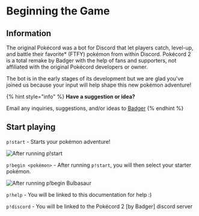 # Beginning the Game

## Information

The original Pokécord was a bot for Discord that let players catch, level-up, and battle their favorite\* \(FTFY\) pokémon from within Discord. Pokécord 2 is a total remake by Badger with the help of fans and supporters, not affiliated with the original Pokécord developers or owner.

The bot is in the early stages of its development but we are glad you've joined us because your input will help shape this new pokémon adventure!

{% hint style="info" %}
**Have a suggestion or idea?**

Email any inquiries, suggestions, and/or ideas to [Badger](mailto:me@jaredscarito.com)
{% endhint %}

## Start playing

`p!start` - Starts your pokémon adventure!

![After running p!start](https://i.gyazo.com/f889b14fed63e54fc409b8440cbdb65b.png)

`p!begin <pokémon>` - After running `p!start`, you will then select your starter pokémon.

![After running p!begin Bulbasaur](https://i.gyazo.com/170e1f43382a61c6d511ffe26cd883d5.png)

`p!help` - You will be linked to this documentation for help :\)

`p!discord` - You will be linked to the Pokécord 2 \[by Badger\] discord server 

